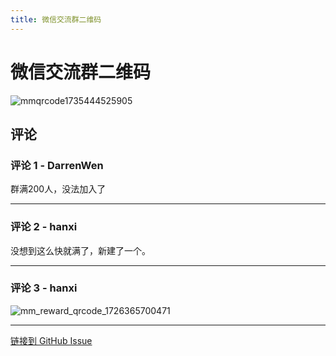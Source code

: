 ```yaml
---
title: 微信交流群二维码
---
```


# 微信交流群二维码

![mmqrcode1735444525905](https://gproxy.hanxi.cc/proxy/user-attachments/assets/32f6f9eb-2285-4024-af83-fb0a87902952)


## 评论


### 评论 1 - DarrenWen

群满200人，没法加入了

---

### 评论 2 - hanxi

没想到这么快就满了，新建了一个。

---

### 评论 3 - hanxi

![mm_reward_qrcode_1726365700471](https://gproxy.hanxi.cc/proxy/user-attachments/assets/7863e361-7e61-48a7-bd71-8f8f609f11b4)


---
[链接到 GitHub Issue](https://github.com/hanxi/xiaomusic/issues/86)
